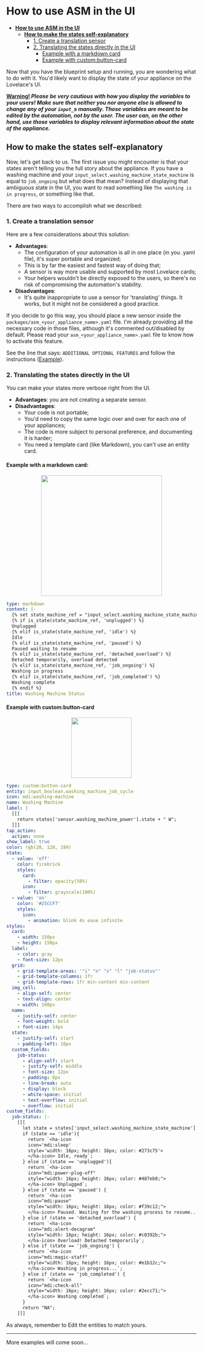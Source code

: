 # How to use ASM in the UI 

- [**How to use ASM in the UI**](#how-to-use-asm-in-the-ui)
  - [**How to make the states self-explanatory**](#how-to-make-the-states-self-explainatory)
    - [1. Create a translation sensor](#1-create-a-translation-sensor)
    - [2. Translating the states directly in the UI](#2-translating-the-states-directly-in-the-ui)
      - [Example with a markdown card](#example-with-a-markdown-card)
      - [Example with custom:button-card](#example-with-custombutton-card)

Now that you have the blueprint setup and running, you are wondering what to do with it. You'd likely want to display the state of your appliance on the Lovelace's UI.

**<u>Warning!</u> _Please be very cautious with how you display the variables to your users! Make sure that neither you nor anyone else is allowed to change any of your `input_`s manually. Those variables are meant to be edited by the automation, not by the user. The user can, on the other hand, use those variables to display relevant information about the state of the appliance._**

## How to make the states self-explanatory
Now, let's get back to us. The first issue you might encounter is that your states aren't telling you the full story about the appliance. If you have a washing machine and your `input_select.washing_machine_state_machine` is equal to `job_ongoing` but what does that mean? Instead of displaying that ambiguous state in the UI, you want to read something like `The washing is in progress`, or something like that.

There are two ways to accomplish what we described:

### 1. Create a translation sensor

Here are a few considerations about this solution:
- **Advantages**: 
    - The configuration of your automation is all in one place (in you .yaml file), it's super portable and organized;
    - This is by far the easiest and fastest way of doing that;
    - A sensor is way more usable and supported by most Lovelace cards;
    - Your helpers wouldn't be directly exposed to the users, so there's no risk of compromising the automation's stability.
- **Disadvantages**: 
    - It's quite inappropriate to use a sensor for 'translating' things. It works, but it might not be considered a good practice.

If you decide to go this way, you should place a new sensor inside the `packages/asm_<your_appliance_name>.yaml` file.
I'm already providing all the necessary code in those files, although it's commented out/disabled by default. Please read your `asm_<your_appliance_name>.yaml` file to know how to activate this feature.

See the line that says: `ADDITIONAL OPTIONAL FEATURES` and follow the instructions ([Example](../home%20assistant/packages/universal/asm_your_appliance_name.yaml)).


### 2. Translating the states directly in the UI
You can make your states more verbose right from the UI. 

- **Advantages**: you are not creating a separate sensor. 
- **Disadvantages**: 
  - Your code is not portable;
  - You'd need to copy the same logic over and over for each one of your appliances;
  - The code is more subject to personal preference, and documenting it is harder;
  - You need a template card (like Markdown), you can't use an entity card.


#### **Example with a markdown card:**

<p align="center">
<img src="../assets/washing_machine_widget_markdown.jpg" width="320" height="auto" />
</p>

```yaml
type: markdown
content: |-
  {% set state_machine_ref = "input_select.washing_machine_state_machine" %}
  {% if is_state(state_machine_ref, 'unplugged') %}
  Unplugged
  {% elif is_state(state_machine_ref, 'idle') %}
  Idle
  {% elif is_state(state_machine_ref, 'paused') %} 
  Paused waiting to resume
  {% elif is_state(state_machine_ref, 'detached_overload') %}
  Detached temporarily, overload detected
  {% elif is_state(state_machine_ref, 'job_ongoing') %}
  Washing in progress
  {% elif is_state(state_machine_ref, 'job_completed') %}
  Washing complete
  {% endif %}
title: Washing Machine Status
```

#### **Example with custom:button-card**

<p align="center">
<img src="../assets/washing_machine_widget.jpg" width="160" height="auto" />
</p>

```yaml
type: custom:button-card
entity: input_boolean.washing_machine_job_cycle
icon: mdi:washing-machine
name: Washing Machine
label: |
  [[[
    return states['sensor.washing_machine_power'].state + " W";
  ]]]
tap_action:
  action: none
show_label: true
color: rgb(28, 128, 199)
state:
  - value: 'off'
    color: firebrick
    styles:
      card:
        - filter: opacity(50%)
      icon:
        - filter: grayscale(100%)
  - value: 'on'
    color: '#25CCF7'
    styles:
      icon:
        - animation: blink 4s ease infinite
styles:
  card:
    - width: 150px
    - height: 150px
  label:
    - color: gray
    - font-size: 12px
  grid:
    - grid-template-areas: '"i" "n" "s" "l" "job-status"'
    - grid-template-columns: 1fr
    - grid-template-rows: 1fr min-content min-content
  img_cell:
    - align-self: center
    - text-align: center
    - width: 100px
  name:
    - justify-self: center
    - font-weight: bold
    - font-size: 14px
  state:
    - justify-self: start
    - padding-left: 10px
  custom_fields:
    job-status:
      - align-self: start
      - justify-self: middle
      - font-size: 12px
      - padding: 8px
      - line-break: auto
      - display: block
      - white-space: initial
      - text-overflow: initial
      - overflow: initial
custom_fields:
  job-status: |-
    [[[
      let state = states['input_select.washing_machine_state_machine'].state;
      if (state == 'idle'){
        return `<ha-icon
        icon='mdi:sleep'
        style='width: 16px; height: 16px; color: #273c75'>
        </ha-icon> Idle, ready`;
      } else if (state == 'unplugged'){
        return `<ha-icon
        icon="mdi:power-plug-off"
        style="width: 16px; height: 16px; color: #487eb0;">
        </ha-icon> Unplugged`;
      } else if (state == 'paused') {
        return `<ha-icon
        icon="mdi:pause"
        style="width: 16px; height: 16px; color: #f39c12;">
        </ha-icon> Paused. Waiting for the washing process to resume...`;
      } else if (state == 'detached_overload') {
        return `<ha-icon
        icon="mdi:alert-decagram"
        style="width: 16px; height: 16px; color: #c0392b;">
        </ha-icon> Overload! Detached temporarily`;
      } else if (state == 'job_ongoing') {
        return `<ha-icon
        icon="mdi:magic-staff"
        style="width: 16px; height: 16px; color: #e1b12c;">
        </ha-icon> Washing in progress...`;
      } else if (state == 'job_completed') {
        return `<ha-icon
        icon="mdi:check-all"
        style="width: 16px; height: 16px; color: #2ecc71;">
        </ha-icon> Washing completed`;
      }
      return "NA";
    ]]]
```

As always, remember to Edit the entities to match yours.

---

More examples will come soon...
